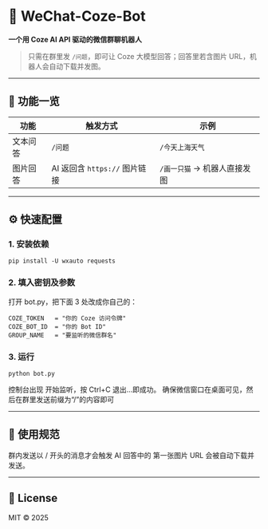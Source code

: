 # 🤖 WeChat-Coze-Bot  
**一个用 Coze AI API 驱动的微信群聊机器人**  
> 只需在群里发 `/问题`，即可让 Coze 大模型回答；回答里若含图片 URL，机器人会自动下载并发图。

---

## 🚀 功能一览
| 功能 | 触发方式 | 示例 |
|---|---|---|
| 文本问答 | `/问题` | `/今天上海天气` |
| 图片回答 | AI 返回含 `https://` 图片链接 | `/画一只猫` → 机器人直接发图 |

---

## ⚙️ 快速配置

### 1. 安装依赖
```
pip install -U wxauto requests
```
### 2. 填入密钥及参数
打开 bot.py，把下面 3 处改成你自己的：
```
COZE_TOKEN   = "你的 Coze 访问令牌"
COZE_BOT_ID  = "你的 Bot ID"
GROUP_NAME   = "要监听的微信群名"
```
### 3. 运行
```
python bot.py
```
控制台出现 开始监听，按 Ctrl+C 退出...即成功。
确保微信窗口在桌面可见，然后在群里发送前缀为“/”的内容即可

---

## 📝 使用规范
群内发送以 / 开头的消息才会触发
AI 回答中的 第一张图片 URL 会被自动下载并发送。

---

## 📄 License
MIT © 2025